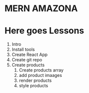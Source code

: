 # MERN AMAZONA

# Here goes Lessons

1. Intro
2. Install tools
3. Create React App
4. Create git repo
5. Create products
    1. Create products array
    2. add product imaages
    3. render products
    4. style products